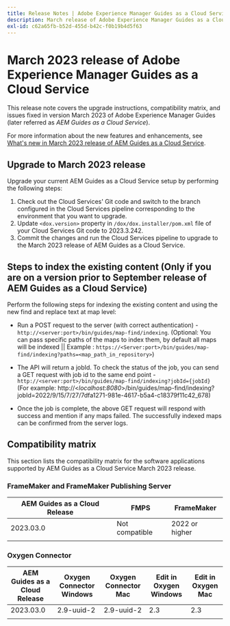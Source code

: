 ```yaml
---
title: Release Notes | Adobe Experience Manager Guides as a Cloud Service, March 2023 release
description: March release of Adobe Experience Manager Guides as a Cloud Service
exl-id: c62a65fb-b52d-455d-b42c-f0b19b4d5f63
---
```

# March 2023 release of Adobe Experience Manager Guides as a Cloud Service 

This release note covers the upgrade instructions, compatibility matrix, and issues fixed in version March 2023 of Adobe Experience Manager Guides (later referred as *AEM Guides as a Cloud Service*).

For more information about the new features and enhancements, see [What's new in March 2023 release of AEM Guides as a Cloud Service](whats-new-2023.3.0.md).

## Upgrade to March 2023 release

Upgrade your current AEM Guides as a Cloud Service setup by performing the following steps:
1. Check out the Cloud Services' Git code and switch to the branch configured in the Cloud Services pipeline corresponding to the environment that you want to upgrade.
2. Update `<dox.version>` property in `/dox/dox.installer/pom.xml` file of your Cloud Services Git code to 2023.3.242.
3. Commit the changes and run the Cloud Services pipeline to upgrade to the March 2023 release of AEM Guides as a Cloud Service.

## Steps to index the existing content (Only if you are on a version prior to September release of AEM Guides as a Cloud Service)

Perform the following steps for indexing the existing content and using the new find and replace text at map level:

* Run a POST request to the server (with correct authentication) - `http://<server:port>/bin/guides/map-find/indexing`.
(Optional: You can pass specific paths of the maps to index them, by default all maps will be indexed || Example : `https://<Server:port>/bin/guides/map-find/indexing?paths=<map_path_in_repository>`)

* The API will return a jobId. To check the status of the job, you can send a GET request with job id to the same end point - `http://<server:port>/bin/guides/map-find/indexing?jobId={jobId}`
(For example: http://<_localhost:8080_>/bin/guides/map-find/indexing?jobId=2022/9/15/7/27/7dfa1271-981e-4617-b5a4-c18379f11c42_678)

* Once the job is complete, the above GET request will respond with success and mention if any maps failed. The successfully indexed maps can be confirmed from the server logs.

## Compatibility matrix

This section lists the compatibility matrix for the software applications supported by AEM Guides as a Cloud Service March 2023 release. 

### FrameMaker and FrameMaker Publishing Server

| AEM Guides as a Cloud Release| FMPS | FrameMaker |
| --- | --- | --- |
| 2023.03.0 | Not compatible | 2022 or higher |
| | | |


### Oxygen Connector

| AEM Guides as a Cloud Release | Oxygen Connector Windows | Oxygen Connector Mac | Edit in Oxygen Windows | Edit in Oxygen Mac | 
| --- | --- | --- | --- | --- |
| 2023.03.0| 2.9-uuid-2 | 2.9-uuid-2 | 2.3 | 2.3 | 
|  |  |  |  |
